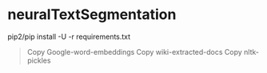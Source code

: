 # neuralTextSegmentation

pip2/pip install -U -r requirements.txt
> Copy Google-word-embeddings
> Copy wiki-extracted-docs
> Copy nltk-pickles

